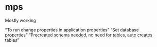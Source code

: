 # mps
Mostly working


“To run change properties in application properties”
“Set database properties”
“Precreated schema needed, no need for tables, auto creates tables”
